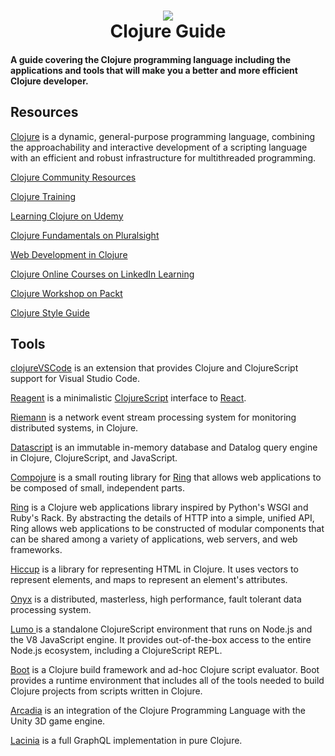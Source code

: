 <h1 align="center">
 <img src="https://user-images.githubusercontent.com/45159366/99859408-d23e4980-2b44-11eb-863d-9fb617c9999f.png">
  <br />
 Clojure Guide
</h1>

#### A guide covering the Clojure programming language including the applications and tools that will make you a better and more efficient Clojure developer.

## Resources

[Clojure](https://clojure.org/) is a dynamic, general-purpose programming language, combining the approachability and interactive development of a scripting language with an efficient and robust infrastructure for multithreaded programming.

[Clojure Community Resources](https://clojure.org/community/resources)

[Clojure Training](https://www.clojure.org/community/training)

[Learning Clojure on Udemy](https://www.udemy.com/course/learning-clojure/)

[Clojure Fundamentals on Pluralsight](https://www.pluralsight.com/courses/clojure-fundamentals-part-one)

[Web Development in Clojure](https://purelyfunctional.tv/browse/)

[Clojure Online Courses on LinkedIn Learning](https://www.linkedin.com/learning/topics/clojure)

[Clojure Workshop on Packt](https://www.packtpub.com/product/the-clojure-workshop/9781838825485)

[Clojure Style Guide](https://guide.clojure.style)

## Tools

[clojureVSCode](https://github.com/avli/clojureVSCode) is an extension that provides Clojure and ClojureScript support for Visual Studio Code.

[Reagent](https://github.com/reagent-project/reagent) is a minimalistic [ClojureScript](https://github.com/clojure/clojurescript) interface to [React](https://facebook.github.io/react/).

[Riemann](https://riemann.io/) is a network event stream processing system for monitoring distributed systems, in Clojure.

[Datascript](https://github.com/tonsky/datascript) is an immutable in-memory database and Datalog query engine in Clojure, ClojureScript, and JavaScript.

[Compojure](https://github.com/weavejester/compojure) is a small routing library for [Ring](https://github.com/ring-clojure/ring) that allows web applications to be composed of small, independent parts.

[Ring](https://github.com/ring-clojure/ring) is a Clojure web applications library inspired by Python's WSGI and Ruby's Rack. By abstracting the details of HTTP into a simple, unified API, Ring allows web applications to be constructed of modular components that can be shared among a variety of applications, web servers, and web frameworks.

[Hiccup](https://github.com/weavejester/hiccup) is a library for representing HTML in Clojure. It uses vectors to represent elements, and maps to represent an element's attributes.

[Onyx](https://github.com/onyx-platform/onyx) is a distributed, masterless, high performance, fault tolerant data processing system.

[Lumo ](https://github.com/anmonteiro/lumo) is a standalone ClojureScript environment that runs on Node.js and the V8 JavaScript engine. It provides out-of-the-box access to the entire Node.js ecosystem, including a ClojureScript REPL.

[Boot](https://github.com/boot-clj/boot) is a Clojure build framework and ad-hoc Clojure script evaluator. Boot provides a runtime environment that includes all of the tools needed to build Clojure projects from scripts written in Clojure.

[Arcadia](https://github.com/arcadia-unity/Arcadia) is an integration of the Clojure Programming Language with the Unity 3D game engine.

[Lacinia](https://lacinia.readthedocs.io/en/latest/) is a full GraphQL implementation in pure Clojure.
